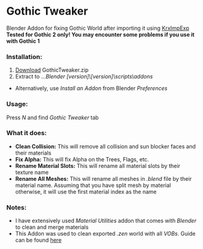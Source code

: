 # Gothic Tweaker
Blender Addon for fixing Gothic World after importing it using [KrxImpExp](https://gitlab.com/Patrix9999/krximpexp)  
**Tested for Gothic 2 only! You may encounter some problems if you use it with Gothic 1**

### Installation:
1. [Download](https://github.com/Solessfir/GothicTweaker/releases/tag/3.4) GothicTweaker.zip
2. Extract to *...Blender [version]\\[version]\scripts\addons*
* Alternatively, use *Install an Addon* from Blender *Preferences*

### Usage:
Press *N* and find *Gothic Tweaker* tab

### What it does:
* **Clean Collision:** This will remove all collision and sun blocker faces and their materials
* **Fix Alpha:** This will fix Alpha on the Trees, Flags, etc.
* **Rename Material Slots:** This will rename all material slots by their texture name
* **Rename All Meshes:** This will rename all meshes in *.blend* file by their material name. Assuming that you have split mesh by material otherwise, it will use the first material index as the name

### Notes:
* I have extensively used *Material Utilities* addon that comes with *Blender* to clean and merge materials
* This Addon was used to clean exported *.zen* world with all *VOBs*. Guide can be found [here](https://telegra.ph/How-to-export-all-VOBs-from-ZEN-02-26)
